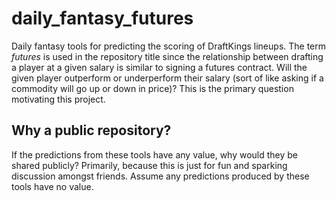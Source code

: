 # daily_fantasy_futures
Daily fantasy tools for predicting the scoring of DraftKings lineups. The term *futures* is used in the repository title since the relationship between drafting a player at a given salary is similar to signing a futures contract. Will the given player outperform or underperform their salary (sort of like asking if a commodity will go up or down in price)? This is the primary question motivating this project.

## Why a public repository?
If the predictions from these tools have any value, why would they be shared publicly? Primarily, because this is just for fun and sparking discussion amongst friends. Assume any predictions produced by these tools have no value.
